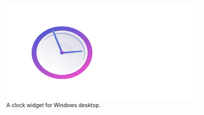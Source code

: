 <img src="https://raw.githubusercontent.com/jetspiking/ClockPRO/main/Press/Title.png" Width="600" Height="250">
A clock widget for Windows desktop.
